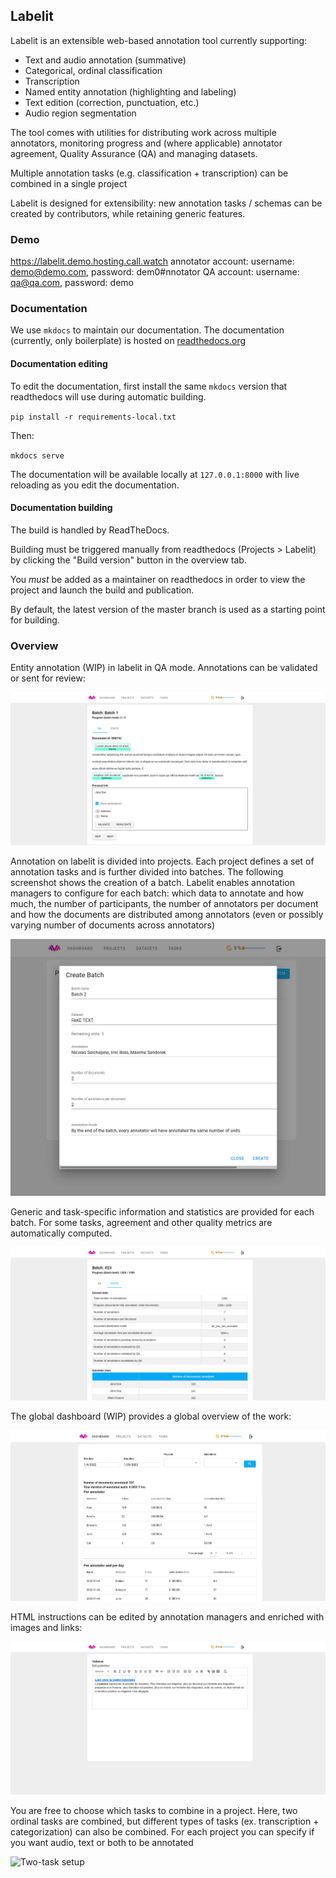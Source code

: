 ## Labelit

Labelit is an extensible web-based annotation tool currently supporting:

* Text and audio annotation (summative)
* Categorical, ordinal classification
* Transcription
* Named entity annotation (highlighting and labeling)
* Text edition (correction, punctuation, etc.)
* Audio region segmentation

The tool comes with utilities for distributing work across multiple annotators,
monitoring progress and (where applicable) annotator agreement, Quality Assurance (QA)
 and managing datasets.

Multiple annotation tasks (e.g. classification + transcription) can be combined
in a single project

Labelit is designed for extensibility: new annotation tasks / schemas
can be created by contributors, while retaining generic features.

### Demo

https://labelit.demo.hosting.call.watch
annotator account: username: demo@demo.com, password: dem0#nnotator
QA account: username: qa@qa.com, password: demo


### Documentation

We use `mkdocs` to maintain our documentation.
The documentation (currently, only boilerplate) is hosted on [readthedocs.org](https://labelit.readthedocs.io/en/latest/)

#### Documentation editing

To edit the documentation, first install the same `mkdocs` version that readthedocs will use
during automatic building.

`pip install -r requirements-local.txt`

Then:

`mkdocs serve`

The documentation will be available locally at `127.0.0.1:8000` with live reloading as you edit the documentation.

#### Documentation building

The build is handled by ReadTheDocs. 

Building must be triggered manually from readthedocs (Projects > Labelit) by clicking the "Build version" button
in the overview tab.

You *must* be added as a maintainer on readthedocs in order to view the project
and launch the build and publication.

By default, the latest version of the master branch is used as a starting point for building.

### Overview

Entity annotation (WIP) in labelit in QA mode. Annotations can be validated or sent for review:

![Entity annotation](./screenshots/entities_qa.png)

Annotation on labelit is divided into projects. Each project defines a set of annotation tasks and is further 
divided into batches. The following screenshot shows the creation of a batch. Labelit
enables annotation managers to configure for each batch: which data to annotate and how much, the number of participants,
the number of annotators per document and how the documents are distributed among annotators (even or possibly varying
number of documents across annotators)

![Batch creation](./screenshots/batch_creation.png)

Generic and task-specific information and statistics are provided for each batch.
For some tasks, agreement and other quality metrics are automatically computed.

![Batch stats](./screenshots/batch_stats.png)

The global dashboard (WIP) provides a global overview of the work:

![Stats dashboard](./screenshots/stats_dashboard.png)

HTML instructions can be edited by annotation managers and enriched with images and links:

![Guidelines](./screenshots/annotation_task_guidelines.png)

You are free to choose which tasks to combine in a project. Here, two ordinal tasks are combined, but different
types of tasks (ex. transcription + categorization) can also be combined. For each project you can specify if you want
audio, text or both to be annotated

![Two-task setup](./screenshots/qa_multi_task_ordinal_annotation.png)


